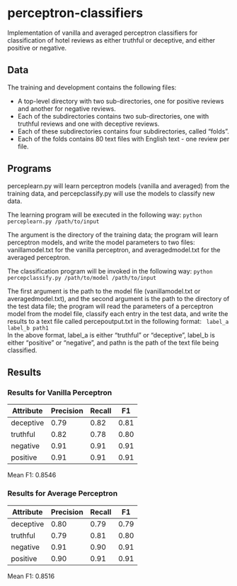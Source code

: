 # perceptron-classifiers
Implementation of vanilla and averaged perceptron classifiers for classification of hotel reviews as either truthful or deceptive, and either positive or negative.

## Data

The training and development contains the following files:

  - A top-level directory with two sub-directories, one for positive reviews and another for negative reviews.
  - Each of the subdirectories contains two sub-directories, one with truthful reviews and one with deceptive reviews.
  - Each of these subdirectories contains four subdirectories, called “folds”.
  - Each of the folds contains 80 text files with English text - one review per file.

## Programs
 
perceplearn.py will learn perceptron models (vanilla and averaged) from the training data, and percepclassify.py will use the models to classify new data.

The learning program will be executed in the following way: ```python perceplearn.py /path/to/input```

The argument is the directory of the training data; the program will learn perceptron models, and write the model parameters to two files: vanillamodel.txt for the vanilla perceptron, and averagedmodel.txt for the averaged perceptron.

The classification program will be invoked in the following way: ```python percepclassify.py /path/to/model /path/to/input```

The first argument is the path to the model file (vanillamodel.txt or averagedmodel.txt), and the second argument is the path to the directory of the test data file; the program will read the parameters of a perceptron model from the model file, classify each entry in the test data, and write the results to a text file called percepoutput.txt in the following format:
``` label_a label_b path1``` \
In the above format, label_a is either “truthful” or “deceptive”, label_b is either “positive” or “negative”, and pathn is the path of the text file being classified.

## Results

### Results for Vanilla Perceptron

|  Attribute | Precision  | Recall  |  F1   |
|------------|------------|---------|-------|
| deceptive  |   0.79     |  0.82   | 0.81  |
| truthful   |   0.82     |  0.78   | 0.80  |
| negative   |   0.91     |  0.91   | 0.91  |
| positive   |   0.91     |  0.91   | 0.91  |

Mean F1: 0.8546

### Results for Average Perceptron

|  Attribute | Precision  | Recall  |  F1   |
|------------|------------|---------|-------|
| deceptive  |   0.80     |  0.79   | 0.79  |
| truthful   |   0.79     |  0.81   | 0.80  |
| negative   |   0.91     |  0.90   | 0.91  |
| positive   |   0.90     |  0.91   | 0.91  |

Mean F1: 0.8516
